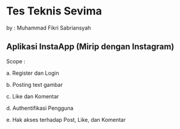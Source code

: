 # Tes Teknis Sevima

by : Muhammad Fikri Sabriansyah

## Aplikasi InstaApp (Mirip dengan Instagram)
Scope :

a. Register dan Login

b. Posting text gambar

c. Like dan Komentar

d. Authentifikasi Pengguna

e. Hak akses terhadap Post, Like, dan Komentar
